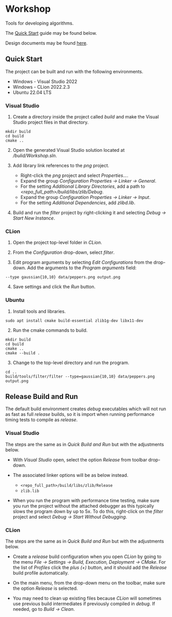 # Workshop
Tools for developing algorithms.

The [Quick Start](#quick-start) guide may be found below.

Design documents may be found [here](doc/design.md).

## Quick Start
The project can be built and run with the following environments.

 - Windows - Visual Studio 2022
 - Windows - CLion 2022.2.3
 - Ubuntu 22.04 LTS

### Visual Studio

1. Create a directory inside the project called *build* and make the Visual Studio project files in that directory.
```
mkdir build
cd build
cmake ..
```

2. Open the generated Visual Studio solution located at */bulid/Workshop.sln*.

3. Add library link references to the *png* project.
    - Right-click the *png* project and select *Properties...*.
    - Expand the group *Configuration Properties -> Linker -> General*. 
    - For the setting *Additional Library Directories*, add a path to *\<repo_full_path\>/build/libs/zlib/Debug*. 
    - Expand the group *Configuration Properties -> Linker -> Input*. 
    - For the setting *Additional Dependencies*, add *zlibd.lib*.

4. Build and run the *filter* project by right-clicking it and selecting *Debug -> Start New Instance*.


### CLion

1. Open the project top-level folder in *CLion*.

2. From the *Configuration* drop-down, select *filter*.

3. Edit program arguments by selecting *Edit Configurations* from the drop-down. Add the
   arguments to the *Program arguments* field:
```
--type gaussian{10,10} data/peppers.png output.png
```

4. Save settings and click the *Run* button.


### Ubuntu

1. Install tools and libraries.
```
sudo apt install cmake build-essential zlib1g-dev libx11-dev
```

2. Run the cmake commands to build.
```
mkdir build
cd build
cmake ..
cmake --build .
```

3. Change to the top-level directory and run the program.
```
cd ..
build/tools/filter/filter --type=gaussian{10,10} data/peppers.png output.png
```

## Release Build and Run
The default build environment creates *debug* executables which will not run as
fast as full *release* builds, so it is import when running performance timing tests
to compile as *release*.

### Visual Studio 
The steps are the same as in *Quick Build and Run* but with the adjustments below.

- With *Visual Studio* open, select the option *Release* from toolbar drop-down.

- The associated linker options will be as below instead.
  - `<repo_full_path>/build/libs/zlib/Release`
  - `zlib.lib`

- When you run the program with performance time testing, make sure you run the
  project without the attached debugger as this typically slows the program down
  by up to 5x. To do this, right-click on the *filter* project and select
  *Debug -> Start Without Debugging*.

### CLion
The steps are the same as in *Quick Build and Run* but with the adjustments below.

- Create a *release* build configuration when you open *CLion* by going to the
  menu *File -> Settings -> Build, Execution, Deployment -> CMake*. For the list
  of *Profiles* click the *plus (+)* button, and it should add the *Release* build
  profile automatically.

- On the main menu, from the drop-down menu on the toolbar, make sure the option *Release*
  is selected.

- You may need to clean up existing files because *CLion* will sometimes use previous
  build intermediates if previously compiled in *debug*. If needed, go to *Build -> Clean*.
